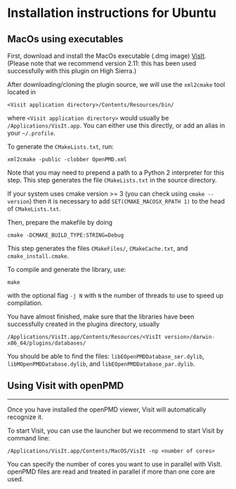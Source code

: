 Installation instructions for Ubuntu
================================================================================

## MacOs using executables

First, download and install the MacOs executable (.dmg image)
[VisIt](https://wci.llnl.gov/simulation/computer-codes/visit/executables).
(Please note that we recommend version 2.11: this has been used successfully with this plugin
on High Sierra.)

After downloading/cloning the plugin source, we will use the `xml2cmake` tool located in
```
<Visit application directory>/Contents/Resources/bin/
```
where `<Visit application directory>`
would usually be `/Applications/VisIt.app`. You can either use this directly, or add an alias
in your `~/.profile`.

To generate the `CMakeLists.txt`, run: 

```
xml2cmake -public -clobber OpenPMD.xml
```

Note that you may need to prepend a path to a Python 2 interpreter for this step.
This step generates the file `CMakeLists.txt` in the source directory.

If your system uses cmake version >= 3 (you can check using `cmake --version`) then it is
necessary to add `SET(CMAKE_MACOSX_RPATH 1)` to the head of `CMakeLists.txt`.

Then, prepare the makefile by doing

```
cmake -DCMAKE_BUILD_TYPE:STRING=Debug
```

This step generates the files `CMakeFiles/`, `CMakeCache.txt`, and `cmake_install.cmake`.

To compile and generate the library, use:

```
make
```

with the optional flag `-j N` with `N` the number of threads to use to speed up compilation.

You have almost finished, make sure that the libraries have been successfully created in the
plugins directory, usually
```
/Applications/VisIt.app/Contents/Resources/<VisIt version>/darwin-x86_64/plugins/databases/
```
You should be able to find the files: `libEOpenPMDDatabase_ser.dylib`, `libMOpenPMDDatabase.dylib`,
and `libEOpenPMDDatabase_par.dylib`.

## Using Visit with openPMD
--------------------------------------------------------------------------------

Once you have installed the openPMD viewer, Visit will automatically recognize it.

To start Visit, you can use the launcher but we recommend to start Visit by command line:

```
/Applications/VisIt.app/Contents/MacOS/VisIt -np <number of cores>
```

You can specify the number of cores you want to use in parallel with VisIt.
openPMD files are read and treated in parallel if more than one core are used.
